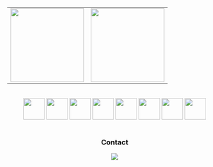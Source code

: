 <table align="center">
  <row>
    <td>
     <!-- Card -->
      <img height='172' src='https://github-readme-stats.vercel.app/api/top-langs/?username=fredcardoso191&layout=compact&theme=radical'>
    </td>
    <td>
      <img height='172' src='https://github-readme-stats.vercel.app/api?username=fredcardoso191&show_icons=true&theme=radical'>
    </td>
  </row>
</table>
<br>
<div align="center">
  <img width=50 src="https://cdn.jsdelivr.net/gh/devicons/devicon/icons/java/java-original-wordmark.svg"/>
  <img width=50 src="https://cdn.jsdelivr.net/gh/devicons/devicon/icons/cplusplus/cplusplus-original.svg"/>
  <img width=50 src="https://cdn.jsdelivr.net/gh/devicons/devicon/icons/nodejs/nodejs-original.svg"/>
  <img width=50 src="https://cdn.jsdelivr.net/gh/devicons/devicon/icons/html5/html5-original.svg"/>
  <img width=50 src="https://cdn.jsdelivr.net/gh/devicons/devicon/icons/css3/css3-original.svg"/>
  <img width=50 src="https://cdn.jsdelivr.net/gh/devicons/devicon/icons/bash/bash-original.svg"/>
  <img width=50 src="https://cdn.jsdelivr.net/gh/devicons/devicon/icons/git/git-original.svg"/>
  <img width=50 src="https://cdn.jsdelivr.net/gh/devicons/devicon/icons/ubuntu/ubuntu-plain.svg"/>
</div>
<br>
<div align="center">
  <h3>Contact</h3>
  <a href="https://www.linkedin.com/in/fredcarddoso/" target="_blank"><img src="https://img.shields.io/badge/-LinkedIn-%230077B5?style=for-the-badge&logo=linkedin&logoColor=white" target="_blank"></a> 
</div>
